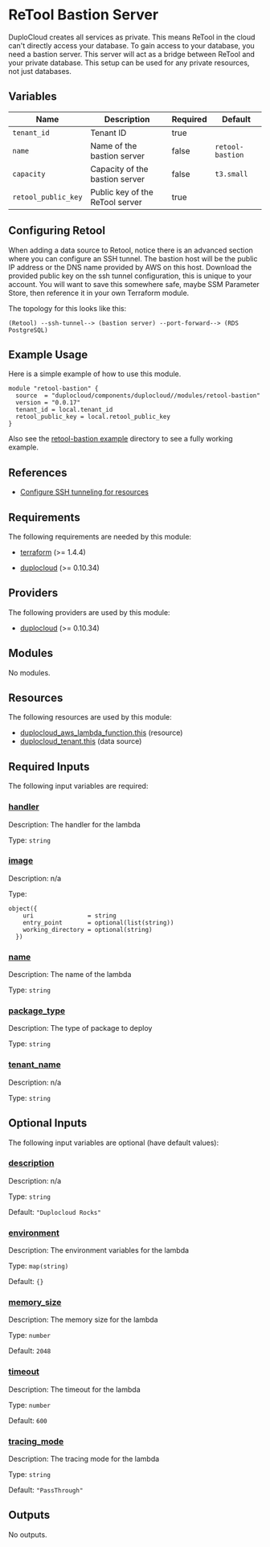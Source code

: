 # ReTool Bastion Server  

DuploCloud creates all services as private. This means ReTool in the cloud can't directly access your database. To gain access to your database, you need a bastion server. This server will act as a bridge between ReTool and your private database. This setup can be used for any private resources, not just databases.

## Variables  

| Name | Description | Required | Default |  
|------|-------------|----------| ------- |  
| `tenant_id` | Tenant ID | true | |  
| `name` | Name of the bastion server | false | `retool-bastion` |  
| `capacity` | Capacity of the bastion server | false | `t3.small` |  
| `retool_public_key` | Public key of the ReTool server | true | |  

## Configuring Retool  

When adding a data source to Retool, notice there is an advanced section where you can configure an SSH tunnel. The bastion host will be the public IP address or the DNS name provided by AWS on this host. Download the provided public key on the ssh tunnel configuration, this is unique to your account. You will want to save this somewhere safe, maybe SSM Parameter Store, then reference it in your own Terraform module. 

The topology for this looks like this:  
```
(Retool) --ssh-tunnel--> (bastion server) --port-forward--> (RDS PostgreSQL)
```

## Example Usage

Here is a simple example of how to use this module.  
```hcl
module "retool-bastion" {
  source  = "duplocloud/components/duplocloud//modules/retool-bastion"
  version = "0.0.17"
  tenant_id = local.tenant_id
  retool_public_key = local.retool_public_key
}
```

Also see the [retool-bastion example](examples/retool-bastion) directory to see a fully working example.

## References

 - [Configure SSH tunneling for resources](https://docs.retool.com/data-sources/guides/ssh-tunnels)
<!-- BEGIN_TF_DOCS -->
## Requirements

The following requirements are needed by this module:

- <a name="requirement_terraform"></a> [terraform](#requirement\_terraform) (>= 1.4.4)

- <a name="requirement_duplocloud"></a> [duplocloud](#requirement\_duplocloud) (>= 0.10.34)

## Providers

The following providers are used by this module:

- <a name="provider_duplocloud"></a> [duplocloud](#provider\_duplocloud) (>= 0.10.34)

## Modules

No modules.

## Resources

The following resources are used by this module:

- [duplocloud_aws_lambda_function.this](https://registry.terraform.io/providers/duplocloud/duplocloud/latest/docs/resources/aws_lambda_function) (resource)
- [duplocloud_tenant.this](https://registry.terraform.io/providers/duplocloud/duplocloud/latest/docs/data-sources/tenant) (data source)

## Required Inputs

The following input variables are required:

### <a name="input_handler"></a> [handler](#input\_handler)

Description: The handler for the lambda

Type: `string`

### <a name="input_image"></a> [image](#input\_image)

Description: n/a

Type:

```hcl
object({
    uri               = string
    entry_point       = optional(list(string))
    working_directory = optional(string)
  })
```

### <a name="input_name"></a> [name](#input\_name)

Description: The name of the lambda

Type: `string`

### <a name="input_package_type"></a> [package\_type](#input\_package\_type)

Description: The type of package to deploy

Type: `string`

### <a name="input_tenant_name"></a> [tenant\_name](#input\_tenant\_name)

Description: n/a

Type: `string`

## Optional Inputs

The following input variables are optional (have default values):

### <a name="input_description"></a> [description](#input\_description)

Description: n/a

Type: `string`

Default: `"Duplocloud Rocks"`

### <a name="input_environment"></a> [environment](#input\_environment)

Description: The environment variables for the lambda

Type: `map(string)`

Default: `{}`

### <a name="input_memory_size"></a> [memory\_size](#input\_memory\_size)

Description: The memory size for the lambda

Type: `number`

Default: `2048`

### <a name="input_timeout"></a> [timeout](#input\_timeout)

Description: The timeout for the lambda

Type: `number`

Default: `600`

### <a name="input_tracing_mode"></a> [tracing\_mode](#input\_tracing\_mode)

Description: The tracing mode for the lambda

Type: `string`

Default: `"PassThrough"`

## Outputs

No outputs.
<!-- END_TF_DOCS -->